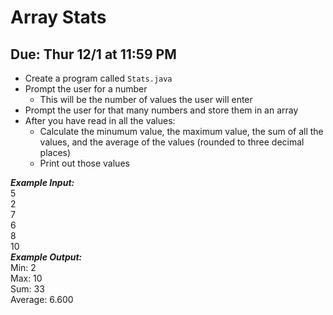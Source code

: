 # Array Stats

## Due: Thur 12/1 at 11:59 PM

- Create a program called `Stats.java`
- Prompt the user for a number
  - This will be the number of values the user will enter
- Prompt the user for that many numbers and store them in an array
- After you have read in all the values:
  - Calculate the minumum value, the maximum value, the sum of all the values, and the average of the values (rounded to three decimal places)
  - Print out those values

***Example Input:***\
5\
2\
7\
6\
8\
10\
***Example Output:***\
Min: 2\
Max: 10\
Sum: 33\
Average: 6.600
